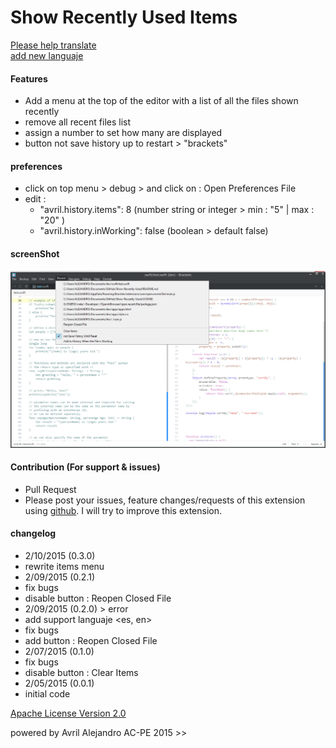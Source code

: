 # Show Recently Used Items

[Please help translate](https://github.com/DH3ALEJANDRO/Show-Recently-Used/blob/master/main.js#LC33)<br>
[add new languaje](https://github.com/DH3ALEJANDRO/Show-Recently-Used/pulls?q=add%20new%20languaje)

#### Features
 * Add a menu at the top of the editor with a list of all the files shown recently
 * remove all recent files list
 * assign a number to set how many are displayed
 * button not save history up to restart > "brackets"

#### preferences
 * click on top menu > debug > and click on : Open Preferences File
 * edit :
   * "avril.history.items": 8  (number string or integer > min : "5" | max : "20" )
   * "avril.history.inWorking": false (boolean > default false)

#### screenShot

![ScreenShot](https://raw.githubusercontent.com/DH3ALEJANDRO/Show-Recently-Used/master/screenShot.png)

#### Contribution (For support & issues)
 * Pull Request
 * Please post your issues, feature changes/requests of this extension using [github](https://https://github.com/DH3ALEJANDRO/Show-Recently-Used/issues). I will try to improve this extension.

#### changelog
 * 2/10/2015 (0.3.0)
  * rewrite items menu 
 * 2/09/2015 (0.2.1)
  * fix bugs <get languaje><save storage>
  * disable button : Reopen Closed File <empty history>
 * 2/09/2015 (0.2.0) > error
  * add support languaje <es, en>
  * fix bugs <has key><initial showed>
  * add button : Reopen Closed File
 * 2/07/2015 (0.1.0)
  * fix bugs <array><localStorage>
  * disable button : Clear Items <empty history>
 * 2/05/2015 (0.0.1)
  * initial code

[Apache License Version 2.0](https://github.com/DH3ALEJANDRO/Show-Recently-Used/blob/master/LICENSE)

powered by Avril Alejandro AC-PE 2015 >>
